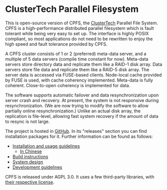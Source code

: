 # ClusterTech Parallel Filesystem

This is open-source version of CPFS, the
[ClusterTech](https://www.clustertech.com) Parallel File System.  CPFS
is a high-performance distributed parallel filesystem which is fault
tolerant while being very easy to set up.  The interface is highly
POSIX compliant, so most applications do not need to be rewritten to
enjoy the high speed and fault tolerance provided by CPFS.

A CPFS cluster consists of 1 or 2 (preferred) meta-data server, and a
multiple of 5 data servers (compile time constant for now).  Meta-data
servers store directory data and replicate them like a RAID-1 disk
array.  Data servers store file data and replicate them like a RAID-5
disk array.  The server data is accessed via FUSE-based clients.
Node-local cache provided by FUSE is used, with cache coherency
implemented.  Meta-data is fully coherent.  Close-to-open coherency is
implemented for data.

The software supports automatic failover and data resynchronization
upon server crash and recovery.  At present, the system is not
responsive during resynchronization.  (We are now trying to modify the
software to allow partially online resynchronization.)  Unlike an
actual disk array, the replication is file-level, allowing fast system
recovery if the amount of data to resync is not large.

The project is hosted in
[GitHub](https://github.com/cpfs-clustertech/cpfs-os).  In its
"releases" section you can find installation packages for it.  Further
information can be found as follows:

  * [Installation and usage guidelines](docs/user-guide/install.md)
    * [In Chinese](docs/user-guide/install-cn.md)
  * [Build instructions](docs/user-guide/build.md)
  * [System design](docs/design)
  * [Development guidelines](docs/devel)

CPFS is released under AGPL 3.0.  It uses a few third-party libraries,
with [their respective license](docs/third-party-copyrights).
